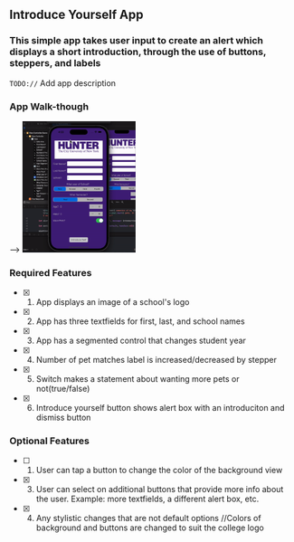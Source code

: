## Introduce Yourself App

### This simple app takes user input to create an alert which displays a short introduction, through the use of buttons, steppers, and labels

`TODO://` Add app description

### App Walk-though

--> <img src="ezgif.com-gif-maker.gif" width=200><br>

### Required Features

- [X] 1. App displays an image of a school's logo
- [X] 2. App has three textfields for first, last, and school names
- [X] 3. App has a segmented control that changes student year
- [X] 4. Number of pet matches label is increased/decreased by stepper
- [X] 5. Switch makes a statement about wanting more pets or not(true/false) 
- [X] 6. Introduce yourself button shows alert box with an introduciton and dismiss button

### Optional Features

- [ ] 1. User can tap a button to change the color of the background view
- [X] 3. User can select on additional buttons that provide more info about the user. Example: more textfields, a different alert box, etc.
- [X] 4. Any stylistic changes that are not default options //Colors of background and buttons are changed to suit the college logo
